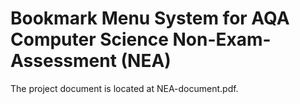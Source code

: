 # Bookmark Menu System for AQA Computer Science Non-Exam-Assessment (NEA)
The project document is located at NEA-document.pdf.
